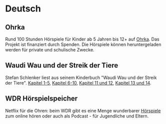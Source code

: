 # Deutsch

## Ohrka
Rund 100 Stunden Hörspiele für Kinder ab 5 Jahren bis 12+ auf [Ohrka](https://www.ohrka.de/). Das Projekt ist finanziert durch Spenden. Die Hörspiele können heruntergeladen werden für private und schulische Zwecke.

## Waudi Wau und der Streik der Tiere

Stefan Schlenker liest aus seinem Kinderbuch "Waudi Wau und der Streik der Tiere".
[Kapitel 1-5](https://youtu.be/8p0KEaEhjfQ), [Kapitel 6-10](https://youtu.be/ReChXgEWk7k), [Kapitel 11 und 12](https://youtu.be/HkidikYI7OY), [Kapitel 13 und 14](https://youtu.be/StvgYl0UOZQ).

## WDR Hörspielspeicher

Netflix für die Ohren: beim WDR gibt es eine Menge wunderbarer [Hörspiele](https://www1.wdr.de/mediathek/audio/hoerspiel-speicher/index.html) zum online hören oder auch als Podcast - für Jugendliche und Eltern.

